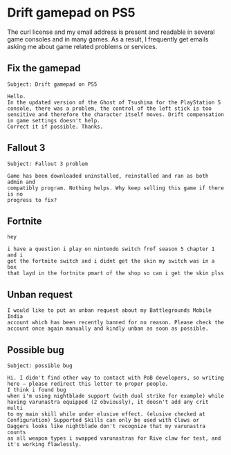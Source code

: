 # Drift gamepad on PS5

The curl license and my email address is present and readable in several game
consoles and in many games. As a result, I frequently get emails asking me
about game related problems or services.

## Fix the gamepad

    Subject: Drift gamepad on PS5

    Hello.
    In the updated version of the Ghost of Tsushima for the PlayStation 5
    console, there was a problem, the control of the left stick is too
    sensitive and therefore the character itself moves. Drift compensation
    in game settings doesn't help.
    Correct it if possible. Thanks.

## Fallout 3

    Subject: Fallout 3 problem

    Game has been downloaded uninstalled, reinstalled and ran as both admin and
    compatibly program. Nothing helps. Why keep selling this game if there is no
    progress to fix?

## Fortnite

    hey

    i have a question i play on nintendo switch frof season 5 chapter 1 and i
    got the fortnite switch and i didnt get the skin my switch was in a box
    that layd in the fortnite pmart of the shop so can i get the skin plss

## Unban request

    I would like to put an unban request about my Battlegrounds Mobile India
    account which has been recently banned for no reason. Please check the
    account once again manually and kindly unban as soon as possible.

## Possible bug

    Subject: possible bug

    Hi. I didn't find other way to contact with PoB developers, so writing
    here – please redirect this letter to proper people.
    I think i found bug
    when i'm using nightblade support (with dual strike for example) while
    having varunastra equipped (2 obviously), it doesn't add any crit multi
    to my main skill while under elusive effect. (elusive checked at
    Configuration) Supported Skills can only be used with Claws or
    Daggers looks like nightblade don't recognize that my varunastra counts
    as all weapon types i swapped varunastras for Rive claw for test, and
    it's working flawlessly.
